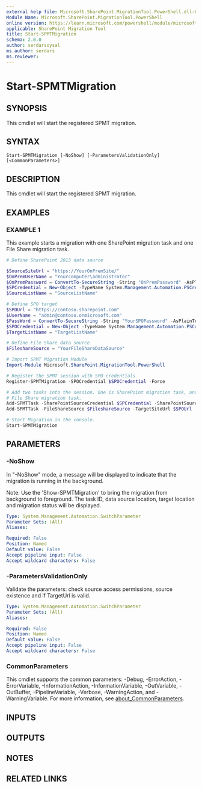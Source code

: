 ```yaml
---
external help file: Microsoft.SharePoint.MigrationTool.PowerShell.dll-Help.xml
Module Name: Microsoft.SharePoint.MigrationTool.PowerShell
online version: https://learn.microsoft.com/powershell/module/microsoft.sharepoint.migrationtool.powershell/start-spmtmigration
applicable: SharePoint Migration Tool
title: Start-SPMTMigration
schema: 2.0.0
author: serdarsoysal
ms.author: serdars
ms.reviewer:
---
```


# Start-SPMTMigration

## SYNOPSIS
This cmdlet will start the registered SPMT migration.

## SYNTAX

```
Start-SPMTMigration [-NoShow] [-ParametersValidationOnly] [<CommonParameters>]
```

## DESCRIPTION

This cmdlet will start the registered SPMT migration.

## EXAMPLES

### EXAMPLE 1

This example starts a migration with one SharePoint migration task and one File Share migration task.

```powershell
# Define SharePoint 2013 data source

$SourceSiteUrl = "https://YourOnPremSite/"
$OnPremUserName = "Yourcomputer\administrator"
$OnPremPassword = ConvertTo-SecureString -String "OnPremPassword" -AsPlainText -Force
$SPCredential = New-Object -TypeName System.Management.Automation.PSCredential -ArgumentList $OnPremUserName, $OnPremPassword
$SourceListName = "SourceListName"

# Define SPO target
$SPOUrl = "https://contoso.sharepoint.com"
$UserName = "admin@contoso.onmicrosoft.com"
$PassWord = ConvertTo-SecureString -String "YourSPOPassword" -AsPlainText -Force
$SPOCredential = New-Object -TypeName System.Management.Automation.PSCredential -ArgumentList $UserName, $PassWord
$TargetListName = "TargetListName"

# Define File Share data source
$FileshareSource = "YourFileShareDataSource"

# Import SPMT Migration Module
Import-Module Microsoft.SharePoint.MigrationTool.PowerShell

# Register the SPMT session with SPO credentials
Register-SPMTMigration -SPOCredential $SPOCredential -Force

# Add two tasks into the session. One is SharePoint migration task, and another is
# File Share migration task.
Add-SPMTTask -SharePointSourceCredential $SPCredential -SharePointSourceSiteUrl $SourceSiteUrl  -TargetSiteUrl $SPOUrl -MigrateAll
Add-SPMTTask -FileShareSource $FileshareSource -TargetSiteUrl $SPOUrl -TargetList $TargetListName

# Start Migration in the console.
Start-SPMTMigration
```

## PARAMETERS

### -NoShow

In "-NoShow" mode, a message will be displayed to indicate that the migration is running in the
background.

Note: Use the 'Show-SPMTMigration' to bring the migration from background to foreground. The task
ID, data source location, target location and migration status will be displayed.

```yaml
Type: System.Management.Automation.SwitchParameter
Parameter Sets: (All)
Aliases:

Required: False
Position: Named
Default value: False
Accept pipeline input: False
Accept wildcard characters: False
```

### -ParametersValidationOnly

Validate the parameters: check source access permissions, source existence and if TargetUrl is
valid.

```yaml
Type: System.Management.Automation.SwitchParameter
Parameter Sets: (All)
Aliases:

Required: False
Position: Named
Default value: False
Accept pipeline input: False
Accept wildcard characters: False
```

### CommonParameters

This cmdlet supports the common parameters: -Debug, -ErrorAction, -ErrorVariable,
-InformationAction, -InformationVariable, -OutVariable, -OutBuffer, -PipelineVariable, -Verbose,
-WarningAction, and -WarningVariable. For more information, see
[about_CommonParameters](https://go.microsoft.com/fwlink/?LinkID=113216).

## INPUTS

## OUTPUTS

## NOTES

## RELATED LINKS
